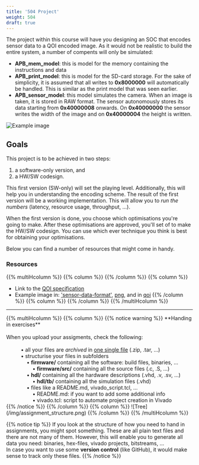 ```yaml
---
title: '504 Project'
weight: 504
draft: true
---
```


The project within this course will have you designing an SOC that encodes sensor data to a QOI encoded image. As it would not be realistic to build the entire system, a number of compents will only be simulated: 

* **APB_mem_model**: this is model for the memory containing the instructions and data
* **APB_print_model**: this is model for the SD-card storage. For the sake of simplicity, it is assumed that all writes to **0x8000000** will automatically be handled. This is similar as the print model that was seen earlier.
* **APB_sensor_model**: this model simulates the camera. When an image is taken, it is stored in RAW format. The sensor autonomously stores its data starting from **0x40000008** onwards. On **0x40000000** the sensor writes the width of the image and on **0x40000004** the height is written.

![Example image](/img/500/project.png)

## Goals

This project is to be achieved in two steps: 

1. a software-only version, and 
0. a HW/SW codesign.

This first version (SW-only) will set the playing level. Additionally, this will help you in understanding the encoding scheme. The result of the first version will be a working implementation. This will allow you to *run the numbers* (latency, resource usage, throughput, ...).

When the first version is done, you choose which optimisations you're going to make. After these optimisations are approved, you'll set of to make the HW/SW codesign. You can use which ever technique you think is best for obtaining your optimisations.

Below you can find a number of resources that might come in handy.

### Resources

{{% multiHcolumn %}}
{{% column %}}&nbsp;{{% /column %}}
{{% column %}}
* Link to the [QOI specification](https://qoiformat.org/qoi-specification.pdf)
* Example image in: ['sensor-data-format'](https://github.com/KULeuven-Diepenbeek/course_hwswcodesign/blob/master/src/project/data/example_image.dat), [png](https://github.com/KULeuven-Diepenbeek/course_hwswcodesign/blob/master/src/project/data/example_image.png), and in [qoi](https://github.com/KULeuven-Diepenbeek/course_hwswcodesign/blob/master/src/project/data/example_image.qoi)
{{% /column %}}
{{% column %}}&nbsp;{{% /column %}}
{{% /multiHcolumn %}}

<!-- ------------------------------------------------------------------------ -->
<hr/>
{{% multiHcolumn %}}
{{% column %}}
{{% notice warning %}}
**Handing in exercises**<br/><br/>
When you upload your assigments, check the following:<br/><br/>
&nbsp; &nbsp; &nbsp; &nbsp; &nbsp; &#x2022; all your files are <i>archived</i> in <u>one single file</u> (.zip, .tar, ...)<br/>
&nbsp; &nbsp; &nbsp; &nbsp; &nbsp; &#x2022; structurise your files in subfolders<br/>
&nbsp; &nbsp; &nbsp; &nbsp; &nbsp; &nbsp; &nbsp; &#x2022; <b>firmware/</b> containing all the software: build files, binaries, ...<br/>
&nbsp; &nbsp; &nbsp; &nbsp; &nbsp; &nbsp; &nbsp; &nbsp; &nbsp; &#x2022; <b>firmware/src/</b> containing all the source files (.c, .S, ...)<br/>
&nbsp; &nbsp; &nbsp; &nbsp; &nbsp; &nbsp; &nbsp; &#x2022; <b>hdl/</b> containing all the hardware descriptions (.vhd, .v, .sv, ...)<br/>
&nbsp; &nbsp; &nbsp; &nbsp; &nbsp; &nbsp; &nbsp; &nbsp; &nbsp; &#x2022; <b>hdl/tb/</b> containing all the simulation files (.vhd)<br/>
&nbsp; &nbsp; &nbsp; &nbsp; &nbsp; &nbsp; &nbsp; &#x2022; files like a README.md, vivado_script.tcl, ...<br/>
&nbsp; &nbsp; &nbsp; &nbsp; &nbsp; &nbsp; &nbsp; &nbsp; &nbsp; &#x2022; README.md: if you want to add some additional info<br/>
&nbsp; &nbsp; &nbsp; &nbsp; &nbsp; &nbsp; &nbsp; &nbsp; &nbsp; &#x2022; vivado.tcl: script to automate project creation in Vivado<br/>
{{% /notice %}}
{{% /column %}}
{{% column %}}
![Tree](/img/assignment_structure.png)
{{% /column %}}
{{% /multiHcolumn %}}

{{% notice tip %}}
If you look at the structure of how you need to hand in assignments, you might spot something. These are all plain text files and there are not many of them. However, this will enable you to generate all data you need: binaries, hex-files, vivado projects, bitstreams, ... <br/>
In case you want to use some <b>version control</b> (like GitHub), it would make sense to track only these files.
{{% /notice %}}
